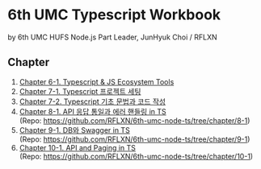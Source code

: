 # 6th UMC Typescript Workbook

by 6th UMC HUFS Node.js Part Leader, JunHyuk Choi / RFLXN


## Chapter

1. [Chapter 6-1. Typescript & JS Ecosystem Tools](https://rflxn-means-reflexion.notion.site/Chapter-6-1-Typescript-JS-Ecosystem-Tools-b2510fb9fd474a6dacaf3d35b3d4158b?pvs=4)
2. [Chapter 7-1. Typescript 프로젝트 세팅](https://rflxn-means-reflexion.notion.site/Chapter-7-1-Typescript-dfb500e3b1534731b1f38390e01df836?pvs=4)
3. [Chapter 7-2. Typescript 기초 문법과 코드 작성](https://rflxn-means-reflexion.notion.site/Chapter-7-2-Typescript-09c3b776fd454c67adcfd1529b063701?pvs=4)
4. [Chapter 8-1. API 응답 통일과 에러 핸들링 in TS](https://rflxn-means-reflexion.notion.site/Chapter-8-1-API-in-TS-26801748229443768b4e06d8948da63e?pvs=4)    
    (Repo: https://github.com/RFLXN/6th-umc-node-ts/tree/chapter/8-1)
6. [Chapter 9-1. DB와 Swagger in TS](https://rflxn-means-reflexion.notion.site/Chapter-9-1-DB-Swagger-in-TS-0b382a55d89941408b106c06fa139453?pvs=4)    
    (Repo: https://github.com/RFLXN/6th-umc-node-ts/tree/chapter/9-1)
8. [Chapter 10-1. API and Paging in TS](https://rflxn-means-reflexion.notion.site/Chapter-10-1-API-and-Paging-in-TS-8a53088f738843ecb2b1de1f7ceb36f5?pvs=4)    
    (Repo: https://github.com/RFLXN/6th-umc-node-ts/tree/chapter/10-1)

